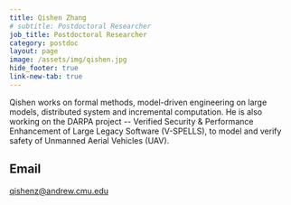 ```yaml
---
title: Qishen Zhang
# subtitle: Postdoctoral Researcher
job_title: Postdoctoral Researcher
category: postdoc
layout: page
image: /assets/img/qishen.jpg
hide_footer: true
link-new-tab: true
---
```


Qishen works on formal methods, model-driven engineering on large models, distributed system and incremental computation. He is also working on the DARPA project -- Verified Security & Performance Enhancement of Large Legacy Software (V-SPELLS), to model and verify safety of Unmanned Aerial Vehicles (UAV). 
​
## Email ##
[qishenz@andrew.cmu.edu](mailto:qishenz@andrew.cmu.edu)
​